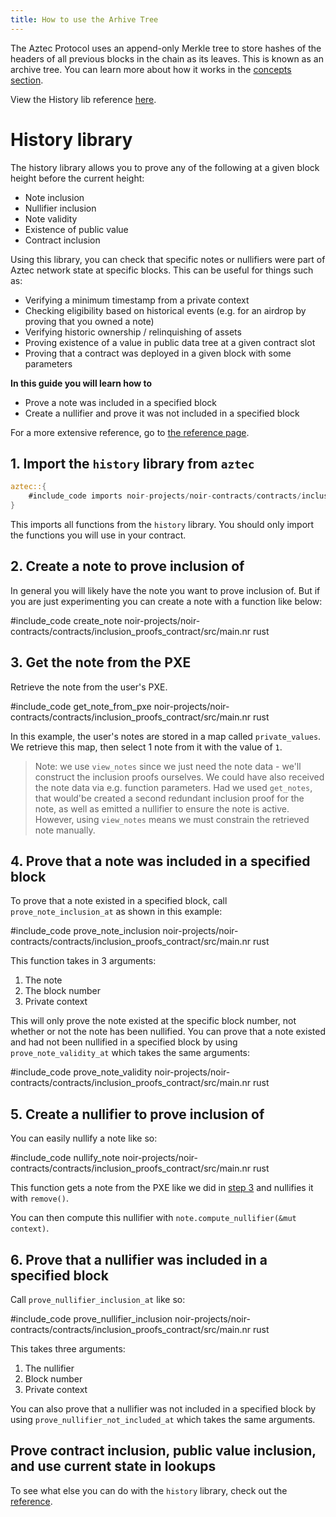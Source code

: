 ```yaml
---
title: How to use the Arhive Tree
---
```


The Aztec Protocol uses an append-only Merkle tree to store hashes of the headers of all previous blocks in the chain as its leaves. This is known as an archive tree. You can learn more about how it works in the [concepts section](../../../../../learn/concepts/storage/trees/main.md#archive-tree).

View the History lib reference [here](../../../references/history_lib_reference.md).

# History library

The history library allows you to prove any of the following at a given block height before the current height:

- Note inclusion
- Nullifier inclusion
- Note validity
- Existence of public value
- Contract inclusion

Using this library, you can check that specific notes or nullifiers were part of Aztec network state at specific blocks. This can be useful for things such as:

- Verifying a minimum timestamp from a private context
- Checking eligibility based on historical events (e.g. for an airdrop by proving that you owned a note)
- Verifying historic ownership / relinquishing of assets
- Proving existence of a value in public data tree at a given contract slot
- Proving that a contract was deployed in a given block with some parameters

**In this guide you will learn how to**

- Prove a note was included in a specified block
- Create a nullifier and prove it was not included in a specified block

For a more extensive reference, go to [the reference page](../../../references/history_lib_reference.md).

## 1. Import the `history` library from `aztec`

```rust
aztec::{
    #include_code imports noir-projects/noir-contracts/contracts/inclusion_proofs_contract/src/main.nr raw
}
```

This imports all functions from the `history` library. You should only import the functions you will use in your contract.

## 2. Create a note to prove inclusion of

In general you will likely have the note you want to prove inclusion of. But if you are just experimenting you can create a note with a function like below:

#include_code create_note noir-projects/noir-contracts/contracts/inclusion_proofs_contract/src/main.nr rust

## 3. Get the note from the PXE

Retrieve the note from the user's PXE.

#include_code get_note_from_pxe noir-projects/noir-contracts/contracts/inclusion_proofs_contract/src/main.nr rust

In this example, the user's notes are stored in a map called `private_values`. We retrieve this map, then select 1 note from it with the value of `1`.

> Note: we use `view_notes` since we just need the note data - we'll construct the inclusion proofs ourselves. We could have also received the note data via e.g. function parameters. Had we used `get_notes`, that would'be created a second redundant inclusion proof for the note, as well as emitted a nullifier to ensure the note is active. However, using `view_notes` means we must constrain the retrieved note manually.

## 4. Prove that a note was included in a specified block

To prove that a note existed in a specified block, call `prove_note_inclusion_at` as shown in this example:

#include_code prove_note_inclusion noir-projects/noir-contracts/contracts/inclusion_proofs_contract/src/main.nr rust

This function takes in 3 arguments:

1. The note
2. The block number
3. Private context

This will only prove the note existed at the specific block number, not whether or not the note has been nullified. You can prove that a note existed and had not been nullified in a specified block by using `prove_note_validity_at` which takes the same arguments:

#include_code prove_note_validity noir-projects/noir-contracts/contracts/inclusion_proofs_contract/src/main.nr rust

## 5. Create a nullifier to prove inclusion of

You can easily nullify a note like so:

#include_code nullify_note noir-projects/noir-contracts/contracts/inclusion_proofs_contract/src/main.nr rust

This function gets a note from the PXE like we did in [step 3](#3-get-the-note-from-the-pxe) and nullifies it with `remove()`.

You can then compute this nullifier with `note.compute_nullifier(&mut context)`.

## 6. Prove that a nullifier was included in a specified block

Call `prove_nullifier_inclusion_at` like so:

#include_code prove_nullifier_inclusion noir-projects/noir-contracts/contracts/inclusion_proofs_contract/src/main.nr rust

This takes three arguments:

1. The nullifier
2. Block number
3. Private context

You can also prove that a nullifier was not included in a specified block by using `prove_nullifier_not_included_at` which takes the same arguments.

## Prove contract inclusion, public value inclusion, and use current state in lookups

To see what else you can do with the `history` library, check out the [reference](../../../references/history_lib_reference.md).

